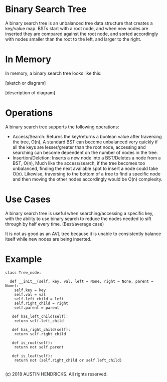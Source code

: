 # Binary Search Tree

A binary search tree is an unbalanced tree data structure that creates a key/value map. BSTs start with a root node, and when new nodes are inserted they are compared against the root node, and sorted accordingly with nodes smaller than the root to the left, and larger to the right.

# In Memory

In memory, a binary search tree looks like this:

\[sketch or diagram\]

\[description of diagram\]

# Operations

A binary search tree supports the following operations:

* Access/Search: Returns the key/returns a boolean value after traversing the tree, O(n), A standard BST can become unbalanced very quickly if all the keys are lesser/greater than the root node, accessing and searching can become dependent on the number of nodes in the tree.
* Insertion/Deletion: Inserts a new node into a BST/Deletes a node from a BST, O(n), Much like the access/search, if the tree becomes too unbalanced, finding the next available spot to insert a node could take O(n). Likewise, traversing to the bottom of a tree to find a specific node and then moving the other nodes accordingly would be O(n) complexity.

# Use Cases

A binary search tree is useful when searching/accessing a specific key, with the ability to use binary search to reduce the nodes needed to sift through by half every time. (Best/average case)

It is not as good as an AVL tree because it is unable to consistently balance itself while new nodes are being inserted.

# Example

```
class Tree_node:
  
  def __init__(self, key, val, left = None, right = None, parent = None):
    self.key = key
    self.val = val
    self.left_child = left
    self.right_child = right
    self.parent = parent
    
   def has_left_child(self):
    return self.left_child
    
   def has_right_child(self):
    return self.right_child
    
   def is_root(self):
    return not self.parent
    
   def is_leaf(self):
    return not (self.right_child or self.left_child)
  
```

(c) 2018 AUSTIN HENDRICKS. All rights reserved.
